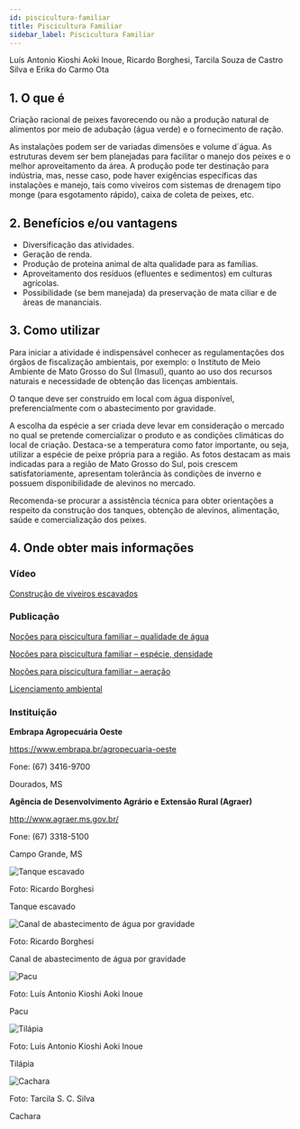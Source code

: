 ```yaml
---
id: piscicultura-familiar
title: Piscicultura Familiar
sidebar_label: Piscicultura Familiar
---
```


<div className="center-textArticle">Luís Antonio Kioshi Aoki Inoue, Ricardo Borghesi, Tarcila Souza de Castro Silva e Erika do Carmo Ota</div>

## **1. O que é**

Criação racional de peixes favorecendo ou não a produção
natural de alimentos por meio de adubação (água verde) e o
fornecimento de ração.

As instalações podem ser de variadas dimensões e volume
d´água. As estruturas devem ser bem planejadas para facilitar o
manejo dos peixes e o melhor aproveitamento da área. A
produção pode ter destinação para indústria, mas, nesse caso,
pode haver exigências específicas das instalações e manejo, tais
como viveiros com sistemas de drenagem tipo monge (para
esgotamento rápido), caixa de coleta de peixes, etc.

## **2. Benefícios e/ou vantagens**

- Diversificação das atividades.
- Geração de renda.
- Produção de proteína animal de alta qualidade para as
  famílias.
- Aproveitamento dos resíduos (efluentes e sedimentos) em
  culturas agrícolas.
- Possibilidade (se bem manejada) da preservação de mata
  ciliar e de áreas de mananciais.

## **3. Como utilizar**

Para iniciar a atividade é indispensável conhecer as regulamentações dos órgãos de fiscalização ambientais, por exemplo: o
Instituto de Meio Ambiente de Mato Grosso do Sul (Imasul),
quanto ao uso dos recursos naturais e necessidade de obtenção
das licenças ambientais.

O tanque deve ser construído em local com água disponível,
preferencialmente com o abastecimento por gravidade.

A escolha da espécie a ser criada deve levar em consideração o
mercado no qual se pretende comercializar o produto e as
condições climáticas do local de criação. Destaca-se a
temperatura como fator importante, ou seja, utilizar a espécie de
peixe própria para a região. As fotos destacam as mais indicadas
para a região de Mato Grosso do Sul, pois crescem satisfatoriamente, apresentam tolerância às condições de inverno e
possuem disponibilidade de alevinos no mercado.

Recomenda-se procurar a assistência técnica para obter
orientações a respeito da construção dos tanques, obtenção de
alevinos, alimentação, saúde e comercialização dos peixes.

## **4. Onde obter mais informações**

### Vídeo

[Construção de viveiros escavados](https://bit.ly/384D5eq)

### Publicação

[Noções para piscicultura familiar – qualidade de água](https://bit.ly/35r9o5u)

[Noções para piscicultura familiar – espécie, densidade](https://bit.ly/2s667uQ)

[Noções para piscicultura familiar – aeração](https://bit.ly/2Qya3Ol)

[Licenciamento ambiental](http://www.imasul.ms.gov.br)

### Instituição

**Embrapa Agropecuária Oeste**

https://www.embrapa.br/agropecuaria-oeste

Fone: (67) 3416-9700

Dourados, MS

**Agência de Desenvolvimento Agrário e Extensão Rural (Agraer)**

http://www.agraer.ms.gov.br/

Fone: (67) 3318-5100

Campo Grande, MS

![Tanque escavado](../img/docs/22_piscicultura/FOTO_01.jpg)

Foto: Ricardo Borghesi

<div className="center-textImage">
Tanque escavado
</div>

![Canal de abastecimento de água por gravidade](../img/docs/22_piscicultura/FOTO_02.jpg)

Foto: Ricardo Borghesi

<div className="center-textImage">
Canal de abastecimento de água por gravidade
</div>

![Pacu](../img/docs/22_piscicultura/FOTO_03.jpg)

Foto: Luís Antonio Kioshi Aoki Inoue

<div className="center-textImage">
Pacu
</div>

![Tilápia](../img/docs/22_piscicultura/FOTO_04.jpg)

Foto: Luís Antonio Kioshi Aoki Inoue

<div className="center-textImage">
Tilápia
</div>

![Cachara](../img/docs/22_piscicultura/FOTO_05.jpg)

Foto: Tarcila S. C. Silva

<div className="center-textImage">
Cachara
</div>
